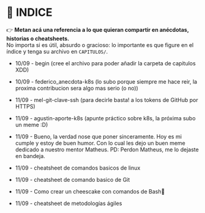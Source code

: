 # 📑 INDICE

👉 **Metan acá una referencia a lo que quieran compartir en anécdotas, historias o cheatsheets.**  
No importa si es útil, absurdo o gracioso: lo importante es que figure en el índice y tenga su archivo en `CAPITULOS/`.  


- 10/09 - begin (cree el archivo para poder añadir la carpeta de capitulos XDD)

- 10/09 - federico_anecdota-k8s (lo subo porque siempre me hace reir, la proxima contribucion sera algo mas serio (o no))

- 11/09 - mel-git-clave-ssh (para decirle basta! a los tokens de GitHub por HTTPS)

- 11/09 - agustin-aporte-k8s (apunte práctico sobre k8s, la próxima subo un meme :D)

- 11/09 - Bueno, la verdad nose que poner sinceramente. Hoy es mi cumple y estoy de buen humor. Con lo cual les dejo un buen meme dedicado a nuestro mentor Matheus. PD: Perdon Matheus, me lo dejaste en bandeja.

- 11/09 - cheatsheet de comandos basicos de linux

- 11/09 - cheatsheet de comando basico de Git

- 11/09 - Como crear un cheescake con comandos de Bash🍰
- 11/09 - cheatsheet de metodologías ágiles



